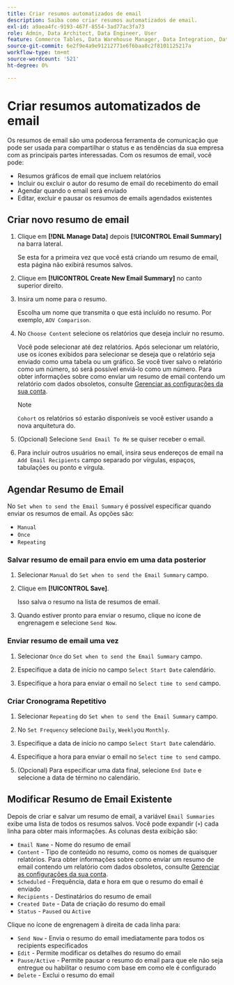 ```yaml
---
title: Criar resumos automatizados de email
description: Saiba como criar resumos automatizados de email.
exl-id: a9aea4fc-9193-467f-8554-3ad77ac3fa73
role: Admin, Data Architect, Data Engineer, User
feature: Commerce Tables, Data Warehouse Manager, Data Integration, Data Import/Export
source-git-commit: 6e2f9e4a9e91212771e6f6baa8c2f8101125217a
workflow-type: tm+mt
source-wordcount: '521'
ht-degree: 0%

---
```


# Criar resumos automatizados de email

Os resumos de email são uma poderosa ferramenta de comunicação que pode ser usada para compartilhar o status e as tendências da sua empresa com as principais partes interessadas. Com os resumos de email, você pode:

* Resumos gráficos de email que incluem relatórios
* Incluir ou excluir o autor do resumo de email do recebimento do email
* Agendar quando o email será enviado
* Editar, excluir e pausar os resumos de emails agendados existentes

## Criar novo resumo de email

1. Clique em **[!DNL Manage Data]** depois **[!UICONTROL Email Summary]** na barra lateral.

   Se esta for a primeira vez que você está criando um resumo de email, esta página não exibirá resumos salvos.

1. Clique em **[!UICONTROL Create New Email Summary]** no canto superior direito.

1. Insira um nome para o resumo.

   Escolha um nome que transmita o que está incluído no resumo. Por exemplo, `AOV Comparison`.

1. No `Choose Content` selecione os relatórios que deseja incluir no resumo.

   Você pode selecionar até dez relatórios. Após selecionar um relatório, use os ícones exibidos para selecionar se deseja que o relatório seja enviado como uma tabela ou um gráfico. Se você tiver salvo o relatório como um número, só será possível enviá-lo como um número. Para obter informações sobre como enviar um resumo de email contendo um relatório com dados obsoletos, consulte [Gerenciar as configurações da sua conta](../../administrator/account-management/managing-account-settings.md).

   >[!NOTE]
   >
   >`Cohort` os relatórios só estarão disponíveis se você estiver usando a nova arquitetura do.

1. (Opcional) Selecione `Send Email To Me` se quiser receber o email.

1. Para incluir outros usuários no email, insira seus endereços de email na `Add Email Recipients` campo separado por vírgulas, espaços, tabulações ou ponto e vírgula.

## Agendar Resumo de Email

No `Set when to send the Email Summary` é possível especificar quando enviar os resumos de email. As opções são:

* `Manual`
* `Once`
* `Repeating`

### Salvar resumo de email para envio em uma data posterior

1. Selecionar `Manual` do `Set when to send the Email Summary` campo.

1. Clique em **[!UICONTROL Save]**.

   Isso salva o resumo na lista de resumos de email.

1. Quando estiver pronto para enviar o resumo, clique no ícone de engrenagem e selecione `Send Now`.

### Enviar resumo de email uma vez

1. Selecionar `Once` do `Set when to send the Email Summary` campo.

1. Especifique a data de início no campo `Select Start Date` calendário.

1. Especifique a hora para enviar o email no `Select time to send` campo.

### Criar Cronograma Repetitivo

1. Selecionar `Repeating` do `Set when to send the Email Summary` campo.

1. No `Set Frequency` selecione `Daily`, `Weekly`ou `Monthly`.

1. Especifique a data de início no campo `Select Start Date` calendário.

1. Especifique a hora para enviar o email no `Select time to send` campo.

1. (Opcional) Para especificar uma data final, selecione `End Date` e selecione a data de término no calendário.

## Modificar Resumo de Email Existente

Depois de criar e salvar um resumo de email, a variável `Email Summaries` exibe uma lista de todos os resumos salvos. Você pode expandir (`+`) cada linha para obter mais informações. As colunas desta exibição são:

* `Email Name` - Nome do resumo de email
* `Content` - Tipo de conteúdo no resumo, como os nomes de quaisquer relatórios. Para obter informações sobre como enviar um resumo de email contendo um relatório com dados obsoletos, consulte [Gerenciar as configurações da sua conta](../../administrator/account-management/managing-account-settings.md).
* `Scheduled` - Frequência, data e hora em que o resumo do email é enviado
* `Recipients` - Destinatários do resumo de email
* `Created Date` - Data de criação do resumo do email
* `Status` - `Paused` ou `Active`

Clique no ícone de engrenagem à direita de cada linha para:

* `Send Now` - Envia o resumo do email imediatamente para todos os recipients especificados
* `Edit` - Permite modificar os detalhes do resumo do email
* `Pause/Active` - Permite pausar o resumo do email para que ele não seja entregue ou habilitar o resumo com base em como ele é configurado
* `Delete` - Exclui o resumo do email
